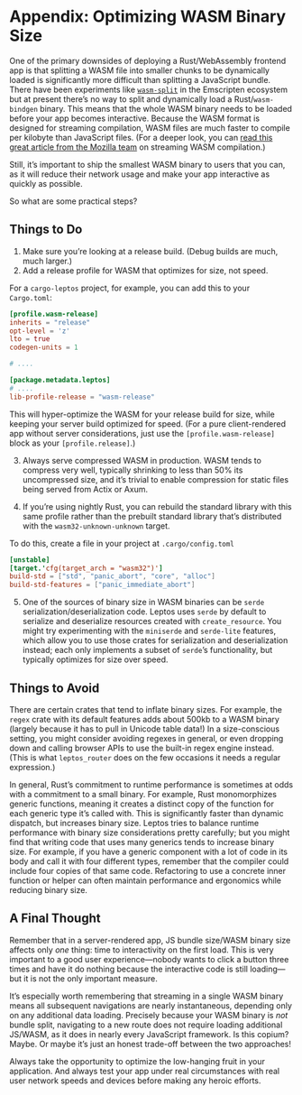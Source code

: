 # Appendix: Optimizing WASM Binary Size

One of the primary downsides of deploying a Rust/WebAssembly frontend app is that splitting a WASM file into smaller chunks to be dynamically loaded is significantly more difficult than splitting a JavaScript bundle. There have been experiments like [`wasm-split`](https://emscripten.org/docs/optimizing/Module-Splitting.html) in the Emscripten ecosystem but at present there’s no way to split and dynamically load a Rust/`wasm-bindgen` binary. This means that the whole WASM binary needs to be loaded before your app becomes interactive. Because the WASM format is designed for streaming compilation, WASM files are much faster to compile per kilobyte than JavaScript files. (For a deeper look, you can [read this great article from the Mozilla team](https://hacks.mozilla.org/2018/01/making-webassembly-even-faster-firefoxs-new-streaming-and-tiering-compiler/) on streaming WASM compilation.)

Still, it’s important to ship the smallest WASM binary to users that you can, as it will reduce their network usage and make your app interactive as quickly as possible.

So what are some practical steps?

## Things to Do

1. Make sure you’re looking at a release build. (Debug builds are much, much larger.)
2. Add a release profile for WASM that optimizes for size, not speed.

For a `cargo-leptos` project, for example, you can add this to your `Cargo.toml`:

```toml
[profile.wasm-release]
inherits = "release"
opt-level = 'z'
lto = true
codegen-units = 1

# ....

[package.metadata.leptos]
# ....
lib-profile-release = "wasm-release"
```

This will hyper-optimize the WASM for your release build for size, while keeping your server build optimized for speed. (For a pure client-rendered app without server considerations, just use the `[profile.wasm-release]` block as your `[profile.release]`.)

3. Always serve compressed WASM in production. WASM tends to compress very well, typically shrinking to less than 50% its uncompressed size, and it’s trivial to enable compression for static files being served from Actix or Axum.

4. If you’re using nightly Rust, you can rebuild the standard library with this same profile rather than the prebuilt standard library that’s distributed with the `wasm32-unknown-unknown` target.

To do this, create a file in your project at `.cargo/config.toml`

```toml
[unstable]
[target.'cfg(target_arch = "wasm32")']
build-std = ["std", "panic_abort", "core", "alloc"]
build-std-features = ["panic_immediate_abort"]
```

5. One of the sources of binary size in WASM binaries can be `serde` serialization/deserialization code. Leptos uses `serde` by default to serialize and deserialize resources created with `create_resource`. You might try experimenting with the `miniserde` and `serde-lite` features, which allow you to use those crates for serialization and deserialization instead; each only implements a subset of `serde`’s functionality, but typically optimizes for size over speed.

## Things to Avoid

There are certain crates that tend to inflate binary sizes. For example, the `regex` crate with its default features adds about 500kb to a WASM binary (largely because it has to pull in Unicode table data!) In a size-conscious setting, you might consider avoiding regexes in general, or even dropping down and calling browser APIs to use the built-in regex engine instead. (This is what `leptos_router` does on the few occasions it needs a regular expression.)

In general, Rust’s commitment to runtime performance is sometimes at odds with a commitment to a small binary. For example, Rust monomorphizes generic functions, meaning it creates a distinct copy of the function for each generic type it’s called with. This is significantly faster than dynamic dispatch, but increases binary size. Leptos tries to balance runtime performance with binary size considerations pretty carefully; but you might find that writing code that uses many generics tends to increase binary size. For example, if you have a generic component with a lot of code in its body and call it with four different types, remember that the compiler could include four copies of that same code. Refactoring to use a concrete inner function or helper can often maintain performance and ergonomics while reducing binary size.

## A Final Thought

Remember that in a server-rendered app, JS bundle size/WASM binary size affects only _one_ thing: time to interactivity on the first load. This is very important to a good user experience—nobody wants to click a button three times and have it do nothing because the interactive code is still loading—but it is not the only important measure.

It’s especially worth remembering that streaming in a single WASM binary means all subsequent navigations are nearly instantaneous, depending only on any additional data loading. Precisely because your WASM binary is _not_ bundle split, navigating to a new route does not require loading additional JS/WASM, as it does in nearly every JavaScript framework. Is this copium? Maybe. Or maybe it’s just an honest trade-off between the two approaches!

Always take the opportunity to optimize the low-hanging fruit in your application. And always test your app under real circumstances with real user network speeds and devices before making any heroic efforts.
